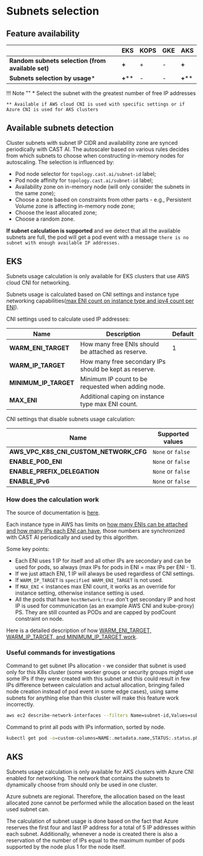 # Subnets selection

## Feature availability

|   | EKS | KOPS | GKE | AKS |
| - | --- | ---- | --- | --- |
| **Random subnets selection (from available set)** |  **+**  |  +   |  -  |  **+**  |
| **Subnets selection by usage***                   | **+****|  -   |  -  |  **+**** |

!!! Note ""
    \* Select the subnet with the greatest number of free IP addresses
  
    ** Available if AWS cloud CNI is used with specific settings or if Azure CNI is used for AKS clusters

## Available subnets detection

Cluster subnets with subnet IP CIDR and availability zone are synced periodically with CAST AI. The autoscaler based on various rules decides from which subnets to choose when constructing in-memory nodes for autoscaling. The selection is influenced by:

* Pod node selector for `topology.cast.ai/subnet-id` label;
* Pod node affinity for `topology.cast.ai/subnet-id` label;
* Availability zone on in-memory node (will only consider the subnets in the same zone);
* Choose a zone based on constraints from other parts - e.g., Persistent Volume zone is affecting in-memory node zone;
* Choose the least allocated zone;
* Choose a random zone.

**If subnet calculation is supported** and we detect that all the available subnets are full, the pod will get a pod event with a message `there is no subnet with enough available IP addresses.`

## EKS

Subnets usage calculation is only available for EKS clusters that use AWS cloud CNI for networking.

Subnets usage is calculated based on CNI settings and instance type networking capabilities([max ENI count on instance type and ipv4 count per ENI](https://docs.aws.amazon.com/AWSEC2/latest/UserGuide/using-eni.html#AvailableIpPerENI)).

CNI settings used to calculate used IP addresses:

| Name | Description | Default |
| ---- | ----------- | ------- |
| **WARM_ENI_TARGET**   | How many free ENIs should be attached as reserve.      | 1 |
| **WARM_IP_TARGET**    | How many free secondary IPs should be kept as reserve. |   |
| **MINIMUM_IP_TARGET** | Minimum IP count to be requested when adding node.     |   |
| **MAX_ENI**           | Additional caping on instance type max ENI count.      |   |

CNI settings that disable subnets usage calculation:

| Name | Supported values |
| ---- | ----------------- |
| **AWS_VPC_K8S_CNI_CUSTOM_NETWORK_CFG**| `None` or `false` |
| **ENABLE_POD_ENI**| `None` or `false` |
| **ENABLE_PREFIX_DELEGATION**| `None` or `false` |
| **ENABLE_IPv6**| `None` or `false` |

### How does the calculation work

The source of documentation is [here](https://github.com/aws/amazon-vpc-cni-k8s#eni-allocation).

Each instance type in AWS has limits on [how many ENIs can be attached and how many IPs each ENI can have](https://docs.aws.amazon.com/AWSEC2/latest/UserGuide/using-eni.html#AvailableIpPerENI), those numbers are synchronized with CAST AI periodically and used by this algorithm.

Some key points:

* Each ENI uses 1 IP for itself and all other IPs are secondary and can be used for pods, so always (max IPs for pods in ENI = max IPs per ENI - 1).
* If we just attach ENI, 1 IP will always be used regardless of CNI settings.
* If `WARM_IP_TARGET` is `specified WARM_ENI_TARGET` is not used.
* If `MAX_ENI` < instances max ENI count, it works as an override for instance setting, otherwise instance setting is used.
* All the pods that have `hostNetwork:true` don't get secondary IP and host IP is used for communication (as an example AWS CNI and kube-proxy) PS. They are still counted as PODs and are capped by podCount constraint on node.

Here is a detailed description of how [WARM_ENI_TARGET, WARM_IP_TARGET, and MINIMUM_IP_TARGET work](https://github.com/aws/amazon-vpc-cni-k8s/blob/master/docs/eni-and-ip-target.md).

### Useful commands for investigations

Command to get subnet IPs allocation - we consider that subnet is used only for this K8s cluster (some worker groups or security groups might use some IPs if they were created with this subnet and this could result in few IPs difference between calculation and actual allocation, bringing failed node creation instead of pod event in some edge cases), using same subnets for anything else than this cluster will make this feature work incorrectly.

```bash
aws ec2 describe-network-interfaces --filters Name=subnet-id,Values=subnet_id > subnet_id.yaml
```

Command to print all pods with IPs information, sorted by node.

```bash
kubectl get pod -o=custom-columns=NAME:.metadata.name,STATUS:.status.phase,NODE:.spec.nodeName,POD-IP:.status.podIP,HOST-IP:.status.hostIP --sort-by=.spec.nodeName  --all-namespaces
```

## AKS

Subnets usage calculation is only available for AKS clusters with Azure CNI enabled for networking. The network that contains the subnets to dynamically choose from should only be used in one cluster.

Azure subnets are regional. Therefore, the allocation based on the least allocated zone cannot be performed while the allocation based on the least used subnet can.

The calculation of subnet usage is done based on the fact that Azure reserves the first four and last IP address for a total of 5 IP addresses within each subnet. Additionally, whenever a node is created there is also a reservation of the number of IPs equal to the maximum number of pods supported by the node plus 1 for the node itself.

